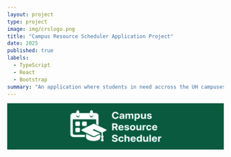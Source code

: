 ```yaml
---
layout: project
type: project
image: img/crslogo.png
title: "Campus Resource Scheduler Application Project"
date: 2025
published: true
labels:
  - TypeScript
  - React
  - Bootstrap
summary: "An application where students in need accross the UH campuses can borrow resources for use."
---
```


<img width="540px" src="../img/crs.png">
